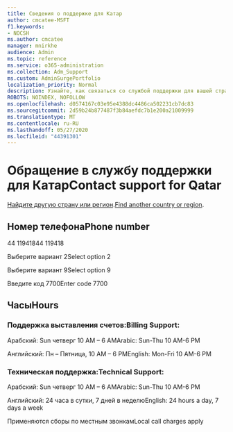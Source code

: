 ```yaml
---
title: Сведения о поддержке для Катар
author: cmcatee-MSFT
f1.keywords:
- NOCSH
ms.author: cmcatee
manager: mnirkhe
audience: Admin
ms.topic: reference
ms.service: o365-administration
ms.collection: Adm_Support
ms.custom: AdminSurgePortfolio
localization_priority: Normal
description: Узнайте, как связаться со службой поддержки для вашей страны или региона.
ROBOTS: NOINDEX, NOFOLLOW
ms.openlocfilehash: d0574167c03e95e4388dc4486ca502231cb7dc83
ms.sourcegitcommit: 2d59b24b877487f3b84aefdc7b1e200a21009999
ms.translationtype: MT
ms.contentlocale: ru-RU
ms.lasthandoff: 05/27/2020
ms.locfileid: "44391301"
---
```

# <a name="contact-support-for-qatar"></a><span data-ttu-id="914b7-103">Обращение в службу поддержки для Катар</span><span class="sxs-lookup"><span data-stu-id="914b7-103">Contact support for Qatar</span></span>

<span data-ttu-id="914b7-104">[Найдите другую страну или регион](../contact-support-for-business-products.md).</span><span class="sxs-lookup"><span data-stu-id="914b7-104">[Find another country or region](../contact-support-for-business-products.md).</span></span>

## <a name="phone-number"></a><span data-ttu-id="914b7-105">Номер телефона</span><span class="sxs-lookup"><span data-stu-id="914b7-105">Phone number</span></span>
<span data-ttu-id="914b7-106">44 119418</span><span class="sxs-lookup"><span data-stu-id="914b7-106">44 119418</span></span>

<span data-ttu-id="914b7-107">Выберите вариант 2</span><span class="sxs-lookup"><span data-stu-id="914b7-107">Select option 2</span></span>

<span data-ttu-id="914b7-108">Выберите вариант 9</span><span class="sxs-lookup"><span data-stu-id="914b7-108">Select option 9</span></span>

<span data-ttu-id="914b7-109">Введите код 7700</span><span class="sxs-lookup"><span data-stu-id="914b7-109">Enter code 7700</span></span>

## <a name="hours"></a><span data-ttu-id="914b7-110">Часы</span><span class="sxs-lookup"><span data-stu-id="914b7-110">Hours</span></span>
### <a name="billing-support"></a><span data-ttu-id="914b7-111">Поддержка выставления счетов:</span><span class="sxs-lookup"><span data-stu-id="914b7-111">Billing Support:</span></span>

<span data-ttu-id="914b7-112">Арабский: Sun четверг 10 AM – 6 AM</span><span class="sxs-lookup"><span data-stu-id="914b7-112">Arabic: Sun-Thu 10 AM-6 PM</span></span>

<span data-ttu-id="914b7-113">Английский: Пн – Пятница, 10 AM – 6 PM</span><span class="sxs-lookup"><span data-stu-id="914b7-113">English: Mon-Fri 10 AM-6 PM</span></span>

### <a name="technical-support"></a><span data-ttu-id="914b7-114">Техническая поддержка:</span><span class="sxs-lookup"><span data-stu-id="914b7-114">Technical Support:</span></span>

<span data-ttu-id="914b7-115">Арабский: Sun четверг 10 AM – 6 AM</span><span class="sxs-lookup"><span data-stu-id="914b7-115">Arabic: Sun-Thu 10 AM-6 PM</span></span>

<span data-ttu-id="914b7-116">Английский: 24 часа в сутки, 7 дней в неделю</span><span class="sxs-lookup"><span data-stu-id="914b7-116">English: 24 hours a day, 7 days a week</span></span>

<span data-ttu-id="914b7-117">Применяются сборы по местным звонкам</span><span class="sxs-lookup"><span data-stu-id="914b7-117">Local call charges apply</span></span>
